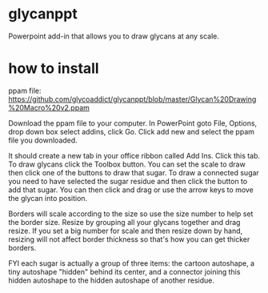 # glycanppt
Powerpoint add-in that allows you to draw glycans at any scale.


# how to install


ppam file: https://github.com/glycoaddict/glycanppt/blob/master/Glycan%20Drawing%20Macro%20v2.ppam


Download the ppam file to your computer. In PowerPoint goto File, Options, drop down box select addins, click Go. 
Click add new and select the ppam file you downloaded. 


It should create a new tab in your office ribbon called Add Ins. Click this tab. To draw glycans click the Toolbox button. You can set the scale to draw then click one of the buttons to draw that sugar. To draw a connected sugar you need to have selected the sugar residue and then click the button to add that sugar. You can then click and drag or use the arrow keys to move the glycan into position. 


Borders will scale according to the size so use the size number to help set the border size. Resize by grouping all your glycans together and drag resize. If you set a big number for scale and then resize down by hand, resizing will not affect border thickness so that's how you can get thicker borders.


FYI each sugar is actually a group of three items: the cartoon autoshape, a tiny autoshape "hidden" behind its center, and a connector joining this hidden autoshape to the hidden autoshape of another residue. 
